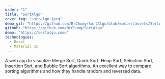 ```yaml
---
order: "1"
title: "SortAlgo"
cover_img: "sortalgo.jpeg"
demo_gif: "https://github.com/BrChung/SortAlgo/blob/master/assets/SortAlgo%20Demo.gif?raw=true"
github: "https://github.com/BrChung/SortAlgo"
demo: "https://sortalgo.com/"
technologies:
  - React
  - Material UI
---
```


A web app to visualize Merge Sort, Quick Sort, Heap Sort, Selection Sort, Insertion Sort, and Bubble Sort algorithms. An excellent way to compare sorting algorithms and how they handle random and reversed data.
